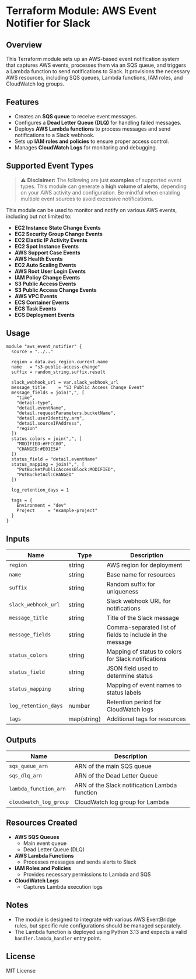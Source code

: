 # Terraform Module: AWS Event Notifier for Slack

## Overview

This Terraform module sets up an AWS-based event notification system that captures AWS events, processes them via an SQS queue, and triggers a Lambda function to send notifications to Slack. It provisions the necessary AWS resources, including SQS queues, Lambda functions, IAM roles, and CloudWatch log groups.

## Features

- Creates an **SQS queue** to receive event messages.
- Configures a **Dead Letter Queue (DLQ)** for handling failed messages.
- Deploys **AWS Lambda functions** to process messages and send notifications to a Slack webhook.
- Sets up **IAM roles and policies** to ensure proper access control.
- Manages **CloudWatch Logs** for monitoring and debugging.

## Supported Event Types

> ⚠ **Disclaimer:**
> The following are just **examples** of supported event types. This module can generate a **high volume of alerts**, depending on your AWS activity and configuration. Be mindful when enabling multiple event sources to avoid excessive notifications.

This module can be used to monitor and notify on various AWS events, including but not limited to:

- **EC2 Instance State Change Events**
- **EC2 Security Group Change Events**
- **EC2 Elastic IP Activity Events**
- **EC2 Spot Instance Events**
- **AWS Support Case Events**
- **AWS Health Events**
- **EC2 Auto Scaling Events**
- **AWS Root User Login Events**
- **IAM Policy Change Events**
- **S3 Public Access Events**
- **S3 Public Access Change Events**
- **AWS VPC Events**
- **ECS Container Events**
- **ECS Task Events**
- **ECS Deployment Events**

## Usage

```hcl
module "aws_event_notifier" {
  source = "../.."

  region = data.aws_region.current.name
  name   = "s3-public-access-change"
  suffix = random_string.suffix.result

  slack_webhook_url = var.slack_webhook_url
  message_title     = "S3 Public Access Change Event"
  message_fields = join(",", [
    "time",
    "detail-type",
    "detail.eventName",
    "detail.requestParameters.bucketName",
    "detail.userIdentity.arn",
    "detail.sourceIPAddress",
    "region"
  ])
  status_colors = join(",", [
    "MODIFIED:#FFCC00",
    "CHANGED:#E01E5A"
  ])
  status_field = "detail.eventName"
  status_mapping = join(",", [
    "PutBucketPublicAccessBlock:MODIFIED",
    "PutBucketAcl:CHANGED"
  ])

  log_retention_days = 1

  tags = {
    Environment = "dev"
    Project     = "example-project"
  }
}
```

## Inputs

| Name                | Type   | Description |
|---------------------|--------|-------------|
| `region`            | string | AWS region for deployment |
| `name`              | string | Base name for resources |
| `suffix`            | string | Random suffix for uniqueness |
| `slack_webhook_url` | string | Slack webhook URL for notifications |
| `message_title`     | string | Title of the Slack message |
| `message_fields`    | string | Comma-separated list of fields to include in the message |
| `status_colors`     | string | Mapping of status to colors for Slack notifications |
| `status_field`      | string | JSON field used to determine status |
| `status_mapping`    | string | Mapping of event names to status labels |
| `log_retention_days` | number | Retention period for CloudWatch logs |
| `tags`              | map(string) | Additional tags for resources |

## Outputs

| Name                 | Description |
|----------------------|-------------|
| `sqs_queue_arn`      | ARN of the main SQS queue |
| `sqs_dlq_arn`        | ARN of the Dead Letter Queue |
| `lambda_function_arn` | ARN of the Slack notification Lambda function |
| `cloudwatch_log_group` | CloudWatch log group for Lambda |

## Resources Created

- **AWS SQS Queues**
  - Main event queue
  - Dead Letter Queue (DLQ)
- **AWS Lambda Functions**
  - Processes messages and sends alerts to Slack
- **IAM Roles and Policies**
  - Provides necessary permissions to Lambda and SQS
- **CloudWatch Logs**
  - Captures Lambda execution logs

## Notes

- The module is designed to integrate with various AWS EventBridge rules, but specific rule configurations should be managed separately.
- The Lambda function is deployed using Python 3.13 and expects a valid `handler.lambda_handler` entry point.

## License

MIT License
